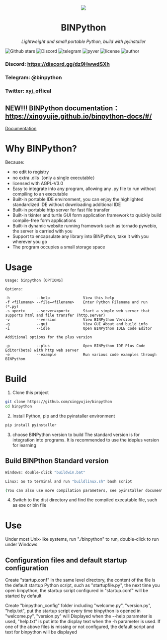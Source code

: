 <div align=center><img src="py.ico" width="  "></div>
<h1 align="center" name="binpython">BINPython</h1>
<p align="center">
    <em>Lightweight and small portable Python, build with pyinstaller
</em>
</p>
<p align="center">

![Github stars](https://img.shields.io/github/stars/xingyujie/binpython.svg)
![Discord](https://img.shields.io/badge/Discord-https://discord.gg/dz9HwwdSXh-green)
![telegram](https://img.shields.io/badge/Telegram-@binpython-blue)
![pyver](https://img.shields.io/badge/PythonVersion->3.5-green)
![license](https://img.shields.io/badge/LICENSE-AGPL--3.0-brightgreen)
![author](https://img.shields.io/badge/Author-xingyujie-orange)
### Discord: https://discord.gg/dz9HwwdSXh
### Telegram: @binpython
### Twitter: xyj_offical
## NEW!!! BINPython documentation：https://xingyujie.github.io/binpython-docs/#/
[Documentation](https://xingyujie.github.io/binpython-docs/#/)

# Why BINPython?

Because:  
* no edit to registry  
* no extra .dlls（only a single executable）  
* licensed with AGPL-V3.0  
* Easy to integrate into any program, allowing any .py file to run without compiling to an executable  
* Built-in portable IDE environment, you can enjoy the highlighted standardized IDE without downloading additional IDE 
* Built-in portable http server for fast file transfer 
* Built-in tkinter and turtle GUI form application framework to quickly build compile-free form applications 
* Built-in dynamic website running framework such as tornado pywebio, the server is carried with you 
* Support to encapsulate any library into BINPython, take it with you wherever you go 
* The program occupies a small storage space
# Usage
```
Usage: binpython [OPTIONS]

Options:

-h            --help               View this help
-f <filename> --file=<filename>    Enter Python Filename and run (*.py)
-s <port>     --server=<port>      Start a simple web server that supports html and file transfer (http.server)
-v            --version            View BINPython Version
-g            --gui                View GUI About and build info
-i            --idle               Open BINPython IDLE Code Editor

Additional options for the plus version

-p            --plus               Open BINPython IDE Plus Code Editor(beta) with http web server
-e            --example            Run various code examples through BINPython
```
# Build

1. Clone this project
```bash
git clone https://github.com/xingyujie/binpython
cd binpython
```
2. Install Python, pip and the pyinstaller environment
```bash
pip install pyinstaller
```
3. choose BINPython version to build
The standard version is for integration into programs.  It is recommended to use the ideplus version for learning 

## Build BINPthon Standard version
```bash
Windows: double-click "buildwin.bat" 

Linux: Go to terminal and run "buildlinux.sh" bash script 

(You can also use more compilation parameters, see pyinstaller documentation for details) 
```

4. Switch to the dist directory and find the compiled executable file, such as exe or bin file 
# Use
Under most Unix-like systems, run "./binpython" to run, double-click to run under Windows

## Configuration files and default startup configuration

Create "startup.conf" in the same level directory, the content of the file is the default startup Python script, such as "startupfile.py", the next time you open binpython, the startup script configured in "startup.conf" will be started by default 

Create "binpython_config" folder including "welcome.py", "version.py", "help.txt", put the startup script every time binpython is opened in "welcome.py", "version.py" will  Displayed when the --help parameter is used, "help.txt" is put into the display text when the -h parameter is used.  If one of the above files is missing or not configured, the default script and text for binpython will be displayed 
